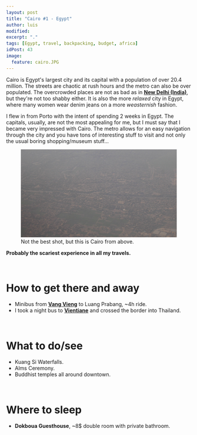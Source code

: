 ```yaml
---
layout: post
title: "Cairo #1 - Egypt"
author: luis
modified:
excerpt: "."
tags: [Egypt, travel, backpacking, budget, africa]
idPost: 43
image:
  feature: cairo.JPG
---
```


Cairo is Egypt's largest city and its capital with a population of over 20.4 million. The streets are chaotic at rush hours and the metro can also be over populated. The overcrowded places are not as bad as in <b><a href="{{site.url}}/Delhi" target="_blank">New Delhi (India)</a></b>, but they're not too shabby either. It is also the more <i>relaxed</i> city in Egypt, where many women wear denim jeans on a more <i>weasternish</i> fashion.

I flew in from Porto with the intent of spending 2 weeks in Egypt. The capitals, usually, are not the most appealing for me, but I must say that I became very impressed with Cairo. The metro allows for an easy navigation through the city and you have tons of interesting stuff to visit and not only the usual boring shopping/museum stuff...

<figure>
	<a href="../images/egypt/cairo/cairo1.JPG"><img src="../images/egypt/cairo/cairo1.JPG"></a>
	<figcaption>Not the best shot, but this is Cairo from above.</figcaption>
</figure>


<b><highlight><middle>Probably the scariest experience in all my travels.</middle></highlight></b>



<br>
<h1>How to get there and away</h1>
<ul>
<li>Minibus from <b><a href="{{site.url}}/VangVieng" target="_blank">Vang Vieng</a></b> to Luang Prabang, ~4h ride.</li>
<li>I took a night bus to <b><a href="{{site.url}}/Vientiane" target="_blank">Vientiane</a></b> and crossed the border into Thailand.</li>
</ul>

<br>
<h1>What to do/see</h1>
<ul>
<li>Kuang Si Waterfalls.</li>
<li>Alms Ceremony.</li>
<li>Buddhist temples all around downtown.</li>
</ul>

<br>
<h1>Where to sleep</h1>
<ul>
<li><b>Dokboua Guesthouse</b>, ~8$ double room with private bathroom.</li>
</ul>
